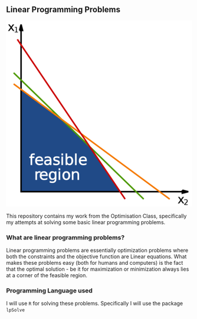 ## Linear Programming Problems

![image](https://github.com/sagar-chadha/Coursework/blob/master/Repository_files/Linear_Programming/Linear-Programming-Problems.png)

This repository contains my work from the Optimisation Class, specifically my attempts at solving some basic linear programming problems. 

### What are linear programming problems?
Linear programming problems are essentially optimization problems where both the constraints and the objective function are Linear equations. What makes these problems easy (both for humans and computers) is the fact that the optimal solution - be it for maximization or minimization always lies at a corner of the feasible region.

### Programming Language used
I will use `R` for solving these problems. Specifically I will use the package `lpSolve`
